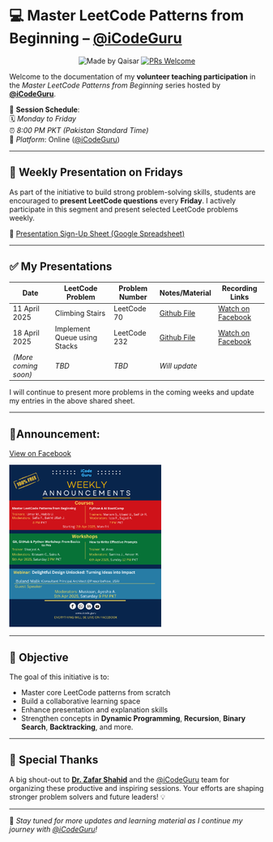 # 💻 Master LeetCode Patterns from Beginning – [@iCodeGuru](https://www.linkedin.com/company/icode-guru/posts/?feedView=all)
<div align="center">

![Made by Qaisar](https://img.shields.io/badge/Made%20by-Qaisar%20Abbas-blueviolet)
[![PRs Welcome](https://img.shields.io/badge/PRs-welcome-brightgreen.svg?style=flat-square)](http://makeapullrequest.com)
</div>

Welcome to the documentation of my **volunteer teaching participation** in the *Master LeetCode Patterns from Beginning* series hosted by **[@iCodeGuru](https://www.linkedin.com/company/icode-guru/posts/?feedView=all)**.

📅 **Session Schedule**:  
🗓️ *Monday to Friday*  
⏰ *8:00 PM PKT (Pakistan Standard Time)*  
📍 *Platform*: Online ([@iCodeGuru](https://www.linkedin.com/company/icode-guru/posts/?feedView=all))

---

## 🔁 Weekly Presentation on Fridays

As part of the initiative to build strong problem-solving skills, students are encouraged to **present LeetCode questions** every **Friday**. I actively participate in this segment and present selected LeetCode problems weekly.

🔗 [Presentation Sign-Up Sheet (Google Spreadsheet)](https://docs.google.com/spreadsheets/d/1STVaOZkX7PFej5AWUujMKfEYjiHu8oxAyNquoGAsKYE/edit?gid=922840490#gid=922840490)

---

## ✅ My Presentations

| Date        | LeetCode Problem                  | Problem Number | Notes/Material | Recording Links |
|-------------|----------------------------------|----------------|----------------|----------------|
| 11 April 2025 | Climbing Stairs                | LeetCode 70    | [Github File](https://github.com/QaisarAbbas2024/LeetCode-Questions/tree/main/70.%20Climbing%20Stairs)  | [Watch on Facebook](https://www.facebook.com/share/v/1E1JDLqGeL/?mibextid=oFDknk) |
| 18 April 2025 | Implement Queue using Stacks   | LeetCode 232          | [Github File](https://github.com/QaisarAbbas2024/LeetCode-Questions/tree/main/232.%20Implement%20Queue%20using%20Stacks)  | [Watch on Facebook](https://www.facebook.com/watch/?v=1199427171918663&rdid=M1DZes73AOHQmoHI) |
| *(More coming soon)* | *TBD*                          | *TBD*          | *Will update*  |

I will continue to present more problems in the coming weeks and update my entries in the above shared sheet.

---
## 📢**Announcement:**
[View on Facebook](https://www.facebook.com/share/p/15JqWUEj6A/)

<p float="left">
 <a href="https://www.linkedin.com/posts/icode-guru_icodeguru-ai-python-activity-7313910359126392835-odz8/?utm_source=share&utm_medium=member_desktop&rcm=ACoAACWO1IMBlh_Ze2fESduaOpic1ZppKmGjFUg">
     <img src="8 PM Master LeetCode Patterns from Beginning.png" width="300px" />
  </a>

 ---
  
## 🚀 Objective

The goal of this initiative is to:
- Master core LeetCode patterns from scratch
- Build a collaborative learning space
- Enhance presentation and explanation skills
- Strengthen concepts in **Dynamic Programming**, **Recursion**, **Binary Search**, **Backtracking**, and more.

---

## 🙌 Special Thanks

A big shout-out to **[Dr. Zafar Shahid](https://www.linkedin.com/in/zafarshahid/)** and the [@iCodeGuru](https://www.linkedin.com/company/icode-guru/posts/?feedView=all) team for organizing these productive and inspiring sessions. Your efforts are shaping stronger problem solvers and future leaders! 💡

---

📌 *Stay tuned for more updates and learning material as I continue my journey with [@iCodeGuru](https://www.linkedin.com/company/icode-guru/posts/?feedView=all)!*
